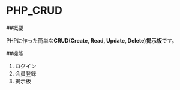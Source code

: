 # PHP_CRUD


##概要

PHPに作った簡単な**CRUD(Create, Read, Update, Delete)掲示板**です。

##機能

1. ログイン
2. 会員登録
3. 掲示板
